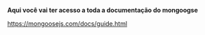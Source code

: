 **​Aqui você vai ter acesso a toda a documentação do mongoogse**

https://mongoosejs.com/docs/guide.html